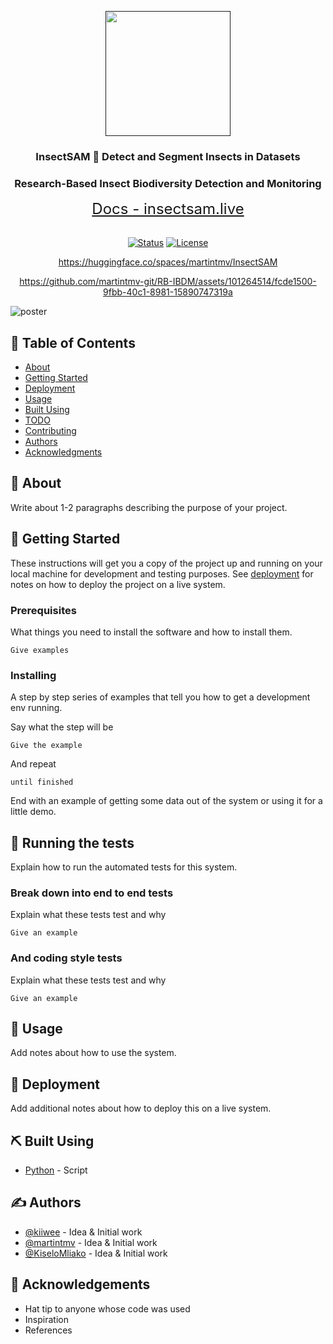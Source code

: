 <p align="center">
  <a href="" rel="noopener">
 <img width=200px height=200px src="https://i.imgur.com/hjWgAN9.png alt="Project logo"></a>
</p>

<h3 align="center">InsectSAM 🐞 Detect and Segment Insects in Datasets</h3>
<h3 align="center">Research-Based Insect Biodiversity Detection and Monitoring</h3>

<div align="center" style="font-size:1.5rem">
  <a href="https://insectsam.live">Docs - insectsam.live</a>
</div>

<br>

<div align="center">

[![Status](https://img.shields.io/badge/status-active-success.svg)]()
[![License](https://img.shields.io/badge/license-Apache2.0-blue.svg)](/LICENSE)


https://huggingface.co/spaces/martintmv/InsectSAM

https://github.com/martintmv-git/RB-IBDM/assets/101264514/fcde1500-9fbb-40c1-8981-15890747319a


</div>

![poster](https://github.com/martintmv-git/RB-IBDM/assets/101264514/7d636815-c081-4aac-ae99-0b6088c2ddee)

## 📝 Table of Contents

- [About](#about)
- [Getting Started](#getting_started)
- [Deployment](#deployment)
- [Usage](#usage)
- [Built Using](#built_using)
- [TODO](../TODO.md)
- [Contributing](../CONTRIBUTING.md)
- [Authors](#authors)
- [Acknowledgments](#acknowledgement)

## 🧐 About

Write about 1-2 paragraphs describing the purpose of your project.

## 🏁 Getting Started

These instructions will get you a copy of the project up and running on your local machine for development and testing purposes. See [deployment](#deployment) for notes on how to deploy the project on a live system.

### Prerequisites

What things you need to install the software and how to install them.

```
Give examples
```

### Installing

A step by step series of examples that tell you how to get a development env running.

Say what the step will be

```
Give the example
```

And repeat

```
until finished
```

End with an example of getting some data out of the system or using it for a little demo.

## 🔧 Running the tests

Explain how to run the automated tests for this system.

### Break down into end to end tests

Explain what these tests test and why

```
Give an example
```

### And coding style tests

Explain what these tests test and why

```
Give an example
```

## 🎈 Usage

Add notes about how to use the system.

## 🚀 Deployment

Add additional notes about how to deploy this on a live system.

## ⛏️ Built Using

- [Python](https://www.python.org) - Script

## ✍️ Authors

- [@kiiwee](https://github.com/kiiwee) - Idea & Initial work
- [@martintmv](https://github.com/martintmv-git) - Idea & Initial work
- [@KiseloMliako](https://github.com/KiseloMliako) - Idea & Initial work

## 🎉 Acknowledgements

- Hat tip to anyone whose code was used
- Inspiration
- References
